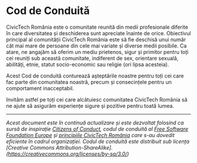 # Cod de Conduită

CivicTech România este o comunitate reunită din medii profesionale diferite în care diversitatea și  deschiderea sunt apreciate înainte de orice. Obiectivul principal al comunității CivicTech România este să fie deschisă unui număr cât mai mare de persoane din cele mai variate și diverse medii posibile. Ca atare, ne angajăm să oferim un mediu prietenos, sigur și primitor pentru toți cei reuniți sub această comunitate, indiferent de sex, orientare sexuală, abilități, etnie, statut socio-economic sau religie (ori lipsa acesteia).

Acest Cod de conduită conturează așteptările noastre pentru toți cei care fac parte din comunitatea noastră, precum și consecințele pentru un comportament inacceptabil. 

Invităm astfel pe toți cei care alcătuiesc comunitatea CivicTech România să ne ajute să asigurăm experiențe sigure și pozitive pentru toată lumea.

***
*Acest document este în continuă actualizare și este dezvoltat folosind ca sursă de inspirație [Citizens of Conduct](http://citizencodeofconduct.org/), codul de conduită al [Free Software Foundation Europe](https://fsfe.org/) și [principiile CivicTech România](https://civictech.ro/cine-suntem#principii) care s-au dovedit eficiente în cadrul organizației.
Codul de conduită este distribuit sub licența [Creative Commons Attribution-ShareAlike].(https://creativecommons.org/licenses/by-sa/3.0/)*

